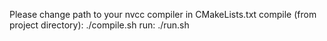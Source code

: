Please change path to your nvcc compiler in CMakeLists.txt
compile (from project directory):
./compile.sh
run:
./run.sh
